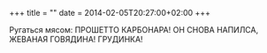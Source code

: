 +++
title = ""
date = 2014-02-05T20:27:00+02:00
+++

Ругаться мясом: ПРОШЕТТО КАРБОНАРА! ОН СНОВА НАПИЛСА,  ЖЕВАНАЯ ГОВЯДИНА! ГРУДИНКА!



